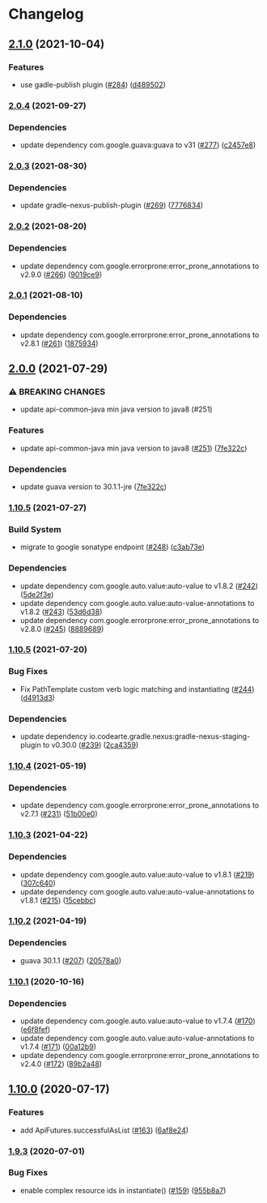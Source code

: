 # Changelog

## [2.1.0](https://www.github.com/googleapis/api-common-java/compare/v2.0.4...v2.1.0) (2021-10-04)


### Features

* use gadle-publish plugin ([#284](https://www.github.com/googleapis/api-common-java/issues/284)) ([d489502](https://www.github.com/googleapis/api-common-java/commit/d489502e6020e7ac6af56bed3c2c9f299cf7fe07))

### [2.0.4](https://www.github.com/googleapis/api-common-java/compare/v2.0.3...v2.0.4) (2021-09-27)


### Dependencies

* update dependency com.google.guava:guava to v31 ([#277](https://www.github.com/googleapis/api-common-java/issues/277)) ([c2457e8](https://www.github.com/googleapis/api-common-java/commit/c2457e84ae7c3b5da1498c4394049f39d9fb95c3))

### [2.0.3](https://www.github.com/googleapis/api-common-java/compare/v2.0.2...v2.0.3) (2021-08-30)


### Dependencies

* update gradle-nexus-publish-plugin ([#269](https://www.github.com/googleapis/api-common-java/issues/269)) ([7776834](https://www.github.com/googleapis/api-common-java/commit/7776834dd69d3f5556f852b8cb57e5fe6628ce5f))

### [2.0.2](https://www.github.com/googleapis/api-common-java/compare/v2.0.1...v2.0.2) (2021-08-20)


### Dependencies

* update dependency com.google.errorprone:error_prone_annotations to v2.9.0 ([#266](https://www.github.com/googleapis/api-common-java/issues/266)) ([9019ce9](https://www.github.com/googleapis/api-common-java/commit/9019ce98dcd722deea2ca3845d4396184dcc1599))

### [2.0.1](https://www.github.com/googleapis/api-common-java/compare/v2.0.0...v2.0.1) (2021-08-10)


### Dependencies

* update dependency com.google.errorprone:error_prone_annotations to v2.8.1 ([#261](https://www.github.com/googleapis/api-common-java/issues/261)) ([1875934](https://www.github.com/googleapis/api-common-java/commit/187593451b90252daddb55555ab4d40e2fbd4d82))

## [2.0.0](https://www.github.com/googleapis/api-common-java/compare/v1.10.6...v2.0.0) (2021-07-29)


### ⚠ BREAKING CHANGES

* update api-common-java min java version to java8 (#251)

### Features

* update api-common-java min java version to java8 ([#251](https://www.github.com/googleapis/api-common-java/issues/251)) ([7fe322c](https://www.github.com/googleapis/api-common-java/commit/7fe322cef65bdcc9549ddc9efa1ff95df36cc531))


### Dependencies

* update guava version to 30.1.1-jre ([7fe322c](https://www.github.com/googleapis/api-common-java/commit/7fe322cef65bdcc9549ddc9efa1ff95df36cc531))

### [1.10.5](https://www.github.com/googleapis/api-common-java/compare/v1.10.5...v1.10.5) (2021-07-27)


### Build System

* migrate to google sonatype endpoint ([#248](https://www.github.com/googleapis/api-common-java/issues/248)) ([c3ab73e](https://www.github.com/googleapis/api-common-java/commit/c3ab73eca99f3036a26fe10a880c1ff068efc0da))


### Dependencies

* update dependency com.google.auto.value:auto-value to v1.8.2 ([#242](https://www.github.com/googleapis/api-common-java/issues/242)) ([5de2f3e](https://www.github.com/googleapis/api-common-java/commit/5de2f3edfcaed42061ad7dbc4efc886587c0e769))
* update dependency com.google.auto.value:auto-value-annotations to v1.8.2 ([#243](https://www.github.com/googleapis/api-common-java/issues/243)) ([53d6d38](https://www.github.com/googleapis/api-common-java/commit/53d6d38ac0a7d6dc5738823d69ac96d1eadd23a3))
* update dependency com.google.errorprone:error_prone_annotations to v2.8.0 ([#245](https://www.github.com/googleapis/api-common-java/issues/245)) ([8889689](https://www.github.com/googleapis/api-common-java/commit/88896894b821771293cda2d4b7a2f6027ee20ef4))

### [1.10.5](https://www.github.com/googleapis/api-common-java/compare/v1.10.4...v1.10.5) (2021-07-20)


### Bug Fixes

* Fix PathTemplate custom verb logic matching and instantiating ([#244](https://www.github.com/googleapis/api-common-java/issues/244)) ([d4913d3](https://www.github.com/googleapis/api-common-java/commit/d4913d33ff2153cb3a8f6382ab8d918980f542ea))


### Dependencies

* update dependency io.codearte.gradle.nexus:gradle-nexus-staging-plugin to v0.30.0 ([#239](https://www.github.com/googleapis/api-common-java/issues/239)) ([2ca4359](https://www.github.com/googleapis/api-common-java/commit/2ca4359127cc2f8eddb81e8091362a75e1e6e38e))

### [1.10.4](https://www.github.com/googleapis/api-common-java/compare/v1.10.3...v1.10.4) (2021-05-19)


### Dependencies

* update dependency com.google.errorprone:error_prone_annotations to v2.7.1 ([#231](https://www.github.com/googleapis/api-common-java/issues/231)) ([51b00e0](https://www.github.com/googleapis/api-common-java/commit/51b00e0603583fc3b781783945dcbccef81a22fd))

### [1.10.3](https://www.github.com/googleapis/api-common-java/compare/v1.10.2...v1.10.3) (2021-04-22)


### Dependencies

* update dependency com.google.auto.value:auto-value to v1.8.1 ([#219](https://www.github.com/googleapis/api-common-java/issues/219)) ([307c640](https://www.github.com/googleapis/api-common-java/commit/307c640cb487962786be5551a65863c7d2276a3a))
* update dependency com.google.auto.value:auto-value-annotations to v1.8.1 ([#215](https://www.github.com/googleapis/api-common-java/issues/215)) ([15cebbc](https://www.github.com/googleapis/api-common-java/commit/15cebbcaea8a1ea62e4a800d8d325ee302971fcf))

### [1.10.2](https://www.github.com/googleapis/api-common-java/compare/v1.10.1...v1.10.2) (2021-04-19)


### Dependencies

* guava 30.1.1 ([#207](https://www.github.com/googleapis/api-common-java/issues/207)) ([20578a0](https://www.github.com/googleapis/api-common-java/commit/20578a00e5b4ba2f9c4482eccf55ffa37ab12335))

### [1.10.1](https://www.github.com/googleapis/api-common-java/compare/v1.10.0...v1.10.1) (2020-10-16)


### Dependencies

* update dependency com.google.auto.value:auto-value to v1.7.4 ([#170](https://www.github.com/googleapis/api-common-java/issues/170)) ([e6f8fef](https://www.github.com/googleapis/api-common-java/commit/e6f8fef536858c05a2b83404e8b9c774c6506894))
* update dependency com.google.auto.value:auto-value-annotations to v1.7.4 ([#171](https://www.github.com/googleapis/api-common-java/issues/171)) ([00a12b9](https://www.github.com/googleapis/api-common-java/commit/00a12b94c44463b8f37b13cedc3a9241ec031f34))
* update dependency com.google.errorprone:error_prone_annotations to v2.4.0 ([#172](https://www.github.com/googleapis/api-common-java/issues/172)) ([89b2a48](https://www.github.com/googleapis/api-common-java/commit/89b2a48ac22043d85c222979599522ca9397849f))

## [1.10.0](https://www.github.com/googleapis/api-common-java/compare/v1.9.3...v1.10.0) (2020-07-17)


### Features

* add ApiFutures.successfulAsList ([#163](https://www.github.com/googleapis/api-common-java/issues/163)) ([6af8e24](https://www.github.com/googleapis/api-common-java/commit/6af8e24a6252da7217e7c53f86cbb2b321327fc4))

### [1.9.3](https://www.github.com/googleapis/api-common-java/compare/v1.9.2...v1.9.3) (2020-07-01)


### Bug Fixes

* enable complex resource ids in instantiate() ([#159](https://www.github.com/googleapis/api-common-java/issues/159)) ([955b8a7](https://www.github.com/googleapis/api-common-java/commit/955b8a7c7d117c05593763501ee365b74f3cd1f8))
